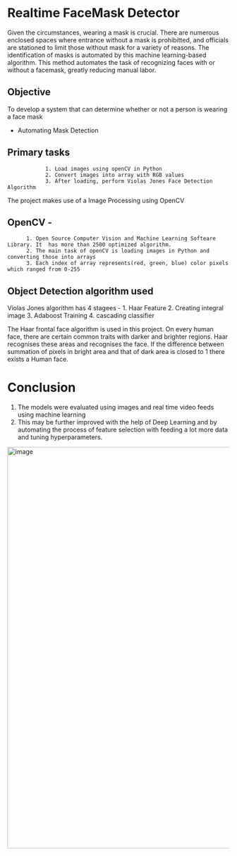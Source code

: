 # Realtime FaceMask Detector

Given the circumstances, wearing a mask is crucial. There are numerous enclosed spaces where entrance without a mask is prohibitted, and officials are stationed to limit those without mask for a variety of reasons. The identification of masks is automated by this machine learning-based algorithm. This method automates the task of recognizing faces with or without a facemask, greatly reducing manual labor.

## Objective 
To develop a system that can determine whether or not a person is wearing a face mask
- Automating Mask Detection

## Primary tasks 
                1. Load images using openCV in Python
                2. Convert images into array with RGB values
                3. After loading, perform Violas Jones Face Detection Algorithm


The project makes use of a Image Processing using OpenCV
## OpenCV - 
          1. Open Source Computer Vision and Machine Learning Softeare Library. It  has more than 2500 optimized algorithm.  
          2. The main task of openCV is loading images in Python and converting those into arrays
          3. Each index of array represents(red, green, blue) color pixels which ranged from 0-255
          
## Object Detection algorithm used             
Violas Jones algorithm has 4 stagees - 1. Haar Feature
                                       2. Creating integral image
                                       3. Adaboost Training
                                       4. cascading classifier 
 
The Haar frontal face algorithm is used in this project. On every human face, there are certain common traits with darker and brighter regions.
Haar recognises these areas and recognises the face. If the difference between summation of pixels in bright area and that of dark area is closed to 1 there exists a Human face.


# Conclusion
1. The models were evaluated using images and real time video feeds using machine learning
2. This may be further improved with the help of Deep Learning and by automating the process of feature selection with feeding a lot more data and tuning hyperparameters.

<img width="911" alt="image" src="https://user-images.githubusercontent.com/71434443/176613542-06128ab4-2405-4f2e-bbdb-7b28864cff04.png">

